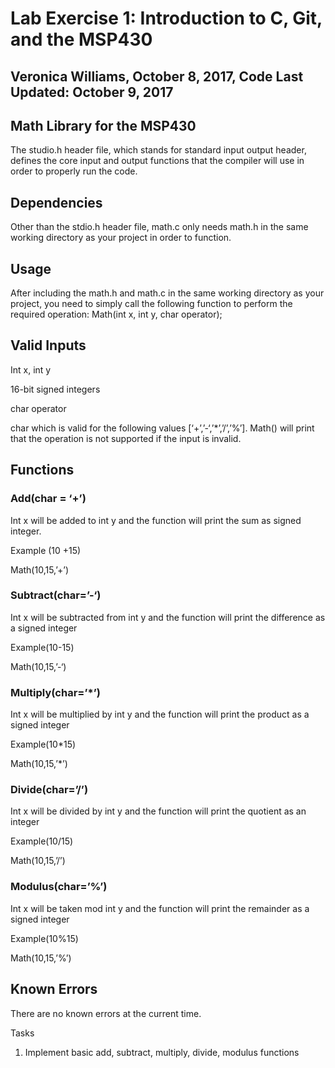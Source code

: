 # Lab Exercise 1: Introduction to C, Git, and the MSP430
## Veronica Williams, October 8, 2017, Code Last Updated: October 9, 2017


## Math Library for the MSP430
The studio.h header file, which stands for standard input output header, defines the core input and output functions that the compiler will use in order to properly run the code. 

## Dependencies
Other than the stdio.h header file, math.c only needs math.h in the same working directory as your project in order to function.

## Usage
After including the math.h and math.c in the same working directory as your project, you need to simply call the following function to perform the required operation:
Math(int x, int y, char operator);

## Valid Inputs

Int x, int y

16-bit signed integers

char operator

char which is valid for the following values [‘+’,’-‘,’*’,’/’,’%’]. Math() will print that the operation is not supported if the input is invalid. 

## Functions

### Add(char = ‘+’)
Int x will be added to int y and the function will print the sum as signed integer. 

Example (10 +15)

Math(10,15,’+’)

### Subtract(char=’-‘)
Int x will be subtracted from int y and the function will print the difference as a signed integer

Example(10-15)

Math(10,15,’-‘)

### Multiply(char=’*’)
Int x will be multiplied by int y and the function will print the product as a signed integer

Example(10*15)

Math(10,15,’*’)

### Divide(char=’/’)
Int x will be divided by int y and the function will print the quotient as an integer

Example(10/15)

Math(10,15,’/’)

### Modulus(char=’%’)
Int x will be taken mod int y and the function will print the remainder as a signed integer

Example(10%15)

Math(10,15,’%’)

## Known Errors

There are no known errors at the current time. 

Tasks

1.	 Implement basic add, subtract, multiply, divide, modulus functions





